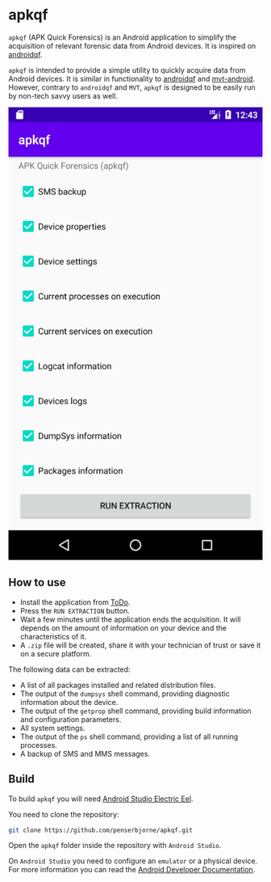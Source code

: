 # apkqf

`apkqf` (APK Quick Forensics) is an Android application to simplify the acquisition of relevant
forensic data from Android devices. It is inspired on
[androidqf](https://github.com/botherder/androidqf).

`apkqf` is intended to provide a simple utility to quickly acquire data from Android devices.  It
is similar in functionality to [androidqf](https://github.com/botherder/androidqf) and 
[mvt-android](https://github.com/mvt-project/mvt). However, contrary to `androidqf` and `MVT`,
`apkqf` is designed to be easily run by non-tech savvy users as well.

<!--[Download apkqf](ToDo)-->

![](apkqf.png)

## How to use

- Install the application from [ToDo](ToDo).
- Press the `RUN EXTRACTION` button.
- Wait a few minutes until the application ends the acquisition. It will depends on the amount of
information on your device and the characteristics of it.
- A `.zip` file will be created, share it with your technician of trust or save it on a secure 
platform.

The following data can be extracted:

- A list of all packages installed and related distribution files.
- The output of the `dumpsys` shell command, providing diagnostic information about the device.
- The output of the `getprop` shell command, providing build information and configuration parameters.
- All system settings.
- The output of the `ps` shell command, providing a list of all running processes.
- A backup of SMS and MMS messages.

## Build

To build `apkqf` you will need [Android Studio Electric Eel](https://developer.android.com/studio).

You need to clone the repository:

```bash
git clone https://github.com/penserbjorne/apkqf.git
```

Open the `apkqf` folder inside the repository with `Android Studio`.

On `Android Studio` you need to configure an `emulator` or a physical device. For more information
you can read the [Android Developer Documentation](https://developer.android.com/studio/run).